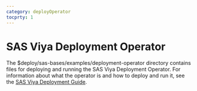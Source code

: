 ```yaml
---
category: deployOperator
tocprty: 1
---
```


# SAS Viya Deployment Operator

The $deploy/sas-bases/examples/deployment-operator directory contains files for deploying and running the SAS Viya Deployment Operator.
For information about what the operator is and how to deploy and run it, see the [SAS Viya Deployment Guide](http://documentation.sas.com/?cdcId=itopscdc&cdcVersion=default&docsetId=dplyml0phy0dkr&docsetTarget=titlepage.htm).
